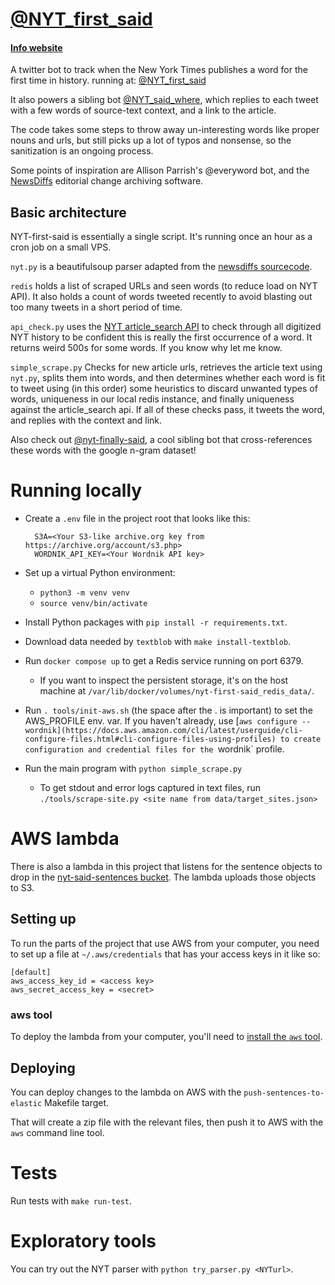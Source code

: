 # [@NYT_first_said](https://twitter.com/NYT_first_said)

#### [Info website](https://maxbittker.github.io/nyt-first-said/)

A twitter bot to track when the New York Times publishes a word for the first time in history.
running at: [@NYT_first_said](https://twitter.com/NYT_first_said)

It also powers a sibling bot [@NYT_said_where](https://twitter.com/NYT_said_where), which replies to each tweet with a few words of source-text context, and a link to the article.

The code takes some steps to throw away un-interesting words like proper nouns and urls, but still picks up a lot of typos and nonsense, so the sanitization is an ongoing process.

Some points of inspiration are Allison Parrish's @everyword bot, and the [NewsDiffs](http://newsdiffs.org/about/) editorial change archiving software.

## Basic architecture

NYT-first-said is essentially a single script. It's running once an hour as a cron job on a small VPS.

`nyt.py` is a beautifulsoup parser adapted from the [newsdiffs sourcecode](https://github.com/ecprice/newsdiffs).

`redis` holds a list of scraped URLs and seen words (to reduce load on NYT API). It also holds a count of words tweeted recently to avoid blasting out too many tweets in a short period of time.

`api_check.py` uses the [NYT article_search API](https://developer.nytimes.com/) to check through all digitized NYT history to be confident this is really the first occurrence of a word. It returns weird 500s for some words. If you know why let me know.

`simple_scrape.py` Checks for new article urls, retrieves the article text using `nyt.py`, splits them into words, and then determines whether each word is fit to tweet using (in this order) some heuristics to discard unwanted types of words, uniqueness in our local redis instance, and finally uniqueness against the article_search api. If all of these checks pass, it tweets the word, and replies with the context and link.


Also check out [@nyt-finally-said](https://github.com/uniphil/nyt-finally-said), a cool sibling bot that cross-references these words with the google n-gram dataset!

# Running locally

- Create a `.env` file in the project root that looks like this:

        S3A=<Your S3-like archive.org key from https://archive.org/account/s3.php>
        WORDNIK_API_KEY=<Your Wordnik API key>

- Set up a virtual Python environment:
    - `python3 -m venv venv`
    - `source venv/bin/activate`
- Install Python packages with `pip install -r requirements.txt`.
- Download data needed by `textblob` with `make install-textblob`.
- Run `docker compose up` to get a Redis service running on port 6379.
    - If you want to inspect the persistent storage, it's on the host machine at `/var/lib/docker/volumes/nyt-first-said_redis_data/`.
- Run `. tools/init-aws.sh` (the space after the . is important) to set the AWS_PROFILE env. var. If you haven't already, use [`aws configure --wordnik](https://docs.aws.amazon.com/cli/latest/userguide/cli-configure-files.html#cli-configure-files-using-profiles) to create configuration and credential files for the `wordnik` profile.
- Run the main program with `python simple_scrape.py`
    - To get stdout and error logs captured in text files, run `./tools/scrape-site.py <site name from data/target_sites.json>`

# AWS lambda

There is also a lambda in this project that listens for the sentence objects to drop in the [nyt-said-sentences bucket](https://054978852993-rpuykha7.us-west-1.console.aws.amazon.com/s3/buckets/nyt-said-sentences?region=us-west-1&bucketType=general&tab=objects). The lambda uploads those objects to S3.

## Setting up

To run the parts of the project that use AWS from your computer, you need to set up a file at `~/.aws/credentials` that has your access keys in it like so:

    [default]
    aws_access_key_id = <access key>
    aws_secret_access_key = <secret>


### aws tool

To deploy the lambda from your computer, you'll need to [install the `aws` tool](https://docs.aws.amazon.com/cli/latest/userguide/getting-started-install.html).

## Deploying

You can deploy changes to the lambda on AWS with the `push-sentences-to-elastic` Makefile target.

That will create a zip file with the relevant files, then push it to AWS with the `aws` command line tool.

# Tests

Run tests with `make run-test`.

# Exploratory tools

You can try out the NYT parser with `python try_parser.py <NYTurl>`.
